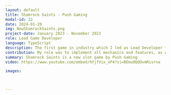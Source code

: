```yaml
---
layout: default
title: Shamrock Saints - Push Gaming
modal-id: 22
date: 2024-01-20
img: NewShamrockSaints.png
project-date: January 2023 - November 2023
role: Lead Game Developer
language: TypeScript
description: The first game in industry which I led as Lead Developer from start until release, working alongside a team of Artists, Animators, QA's, Server Developers and Mathematicians at Push Gaming. Prior to this project I had only 4 months experience of TypeScript and Push Gaming's in-house tools and codebase. A beta demo of this game can be played <a href="https://www.bigwinboard.com/shamrock-saints-push-gaming-slot-review/"><FONT color="#0000ff">here</FONT></a>
contribution: My role was to implement all mechanics and features, as well as to ensure that the game responded correctly to server data and would load to the correct state at any point that the user disconnected from the game (on purpose or due to internet issues). <br><br>Mechanics Implemented<ul><li>Base Spins</li><li>Nudging Mystery Reels (where seaweed symbols must only move down 1 position before revealing a symbol)</li><li>Chest Symbol with Multiple Prize Shuffle and Selection</li><li>Bonus Game plays until no Mystery Symbols on the grid (where the All Wins multiplier is increased with each spin)</li><li>Collectible Tokens (to eventually break the pot and trigger Swarm Mode)</li><li>Golden Leprechaun Reels</li><li>Collector Symbols</li><li>Multiplier Symbols</li><li>Instant Coins (instant prize of bet multiplied by number on coin)</li><li>Recovery (of game at any stage should the player return)</li></ul>
summary: Shamrock Saints is a new slot game by Push Gaming
video: https://www.youtube.com/embed/hYjfVix_xP4?si=BEmuOQQOvmRisrna

images:



---
```

